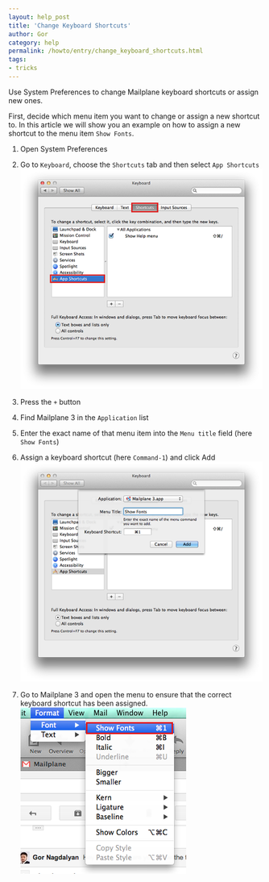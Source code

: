 ```yaml
---
layout: help_post
title: 'Change Keyboard Shortcuts'
author: Gor
category: help
permalink: /howto/entry/change_keyboard_shortcuts.html
tags:
- tricks
---
```


Use System Preferences to change Mailplane keyboard shortcuts or assign new ones.

First, decide which menu item you want to change or assign a new shortcut to. In this article we will show you an example on how to assign a new shortcut to the menu item `Show Fonts`.

1. Open System Preferences

2. Go to `Keyboard`, choose the `Shortcuts` tab and then select `App Shortcuts`<br/>
	![screen1](/assets/howto/2014-05-19-change_keyboard_shortcuts/screen1.png)

3. Press the `+` button

4. Find Mailplane 3 in the `Application` list

5. Enter the exact name of that menu item into the `Menu title` field (here `Show Fonts`)

6. Assign a keyboard shortcut (here `Command-1`) and click Add<br/>
	![screen2](/assets/howto/2014-05-19-change_keyboard_shortcuts/screen2.png)

7. Go to Mailplane 3 and open the menu to ensure that the correct keyboard shortcut has been assigned.<br/>
	![screen3](/assets/howto/2014-05-19-change_keyboard_shortcuts/screen3.png)
